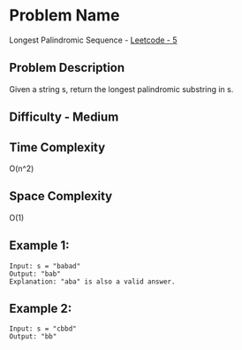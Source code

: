 # Problem Name 
Longest Palindromic Sequence - [Leetcode - 5](https://leetcode.com/problems/longest-palindromic-substring/)

## Problem Description

Given a string s, return the longest palindromic substring in s.

## Difficulty - Medium

## Time Complexity
O(n^2)

## Space Complexity
O(1)

## Example 1:
```
Input: s = "babad"
Output: "bab"
Explanation: "aba" is also a valid answer.
```

## Example 2:
```
Input: s = "cbbd"
Output: "bb"
```